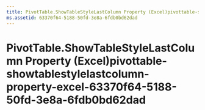 ```yaml
---
title: PivotTable.ShowTableStyleLastColumn Property (Excel)pivottable-showtablestylelastcolumn-property-excel-63370f64-5188-50fd-3e8a-6fdb0bd62dad
ms.assetid: 63370f64-5188-50fd-3e8a-6fdb0bd62dad
---
```



# PivotTable.ShowTableStyleLastColumn Property (Excel)pivottable-showtablestylelastcolumn-property-excel-63370f64-5188-50fd-3e8a-6fdb0bd62dad

